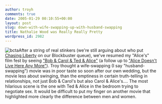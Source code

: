 ```yaml
---
author: troyh
comments: true
date: 2005-01-29 00:10:55+00:00
layout: post
slug: down-with-wife-swapping-up-with-husband-swapping
title: Nathalie Wood was Really Really Pretty
wordpress_id: 2982
---
```


![bcta](http://troyandgay.com/pix/t49635oij78.jpg)After a string of real stinkers (we're still arguing about who put [Chasing Liberty](http://www.rottentomatoes.com/m/chasing_liberty/) on our Blockbuster queue), we've resumed my "Alice's" film fest by seeing ["Bob & Carol & Ted & Alice"](http://www.rottentomatoes.com/m/bob_and_carol_and_ted_and_alice/) (a follow up to ["Alice Doesn't Live Here Any More"](http://www.rottentomatoes.com/m/alice_doesnt_live_here_anymore/)).  Troy thought a wife-swapping (I say "husband-swapping") movie was in poor taste so soon after our own wedding, but the movie less about swinging,  than the emptiness in certain truth-telling in relationships, not just Bob & Carol's but also Carol & Alice's....  The most hilarious scene is the one with Ted & Alice in the bedroom trying to negotiate sex.  It would be difficult to put my finger on another movie that highlighted more clearly the difference between men and women.
